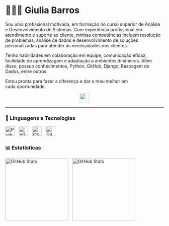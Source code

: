 # 👩🏻‍💻 Giulia Barros


Sou uma profissional motivada, em formação no curso superior de Análise e Desenvolvimento de Sistemas. Com experiência profissional em atendimento e suporte ao cliente, minhas competências incluem resolução de problemas, análise de dados e desenvolvimento de soluções personalizadas para atender às necessidades dos clientes.

Tenho habilidades em colaboração em equipe, comunicação eficaz, facilidade de aprendizagem e adaptação a ambientes dinâmicos. Além disso, possuo conhecimentos, Python, GitHub, Django, Raspagem de Dados, entre outros.

Estou pronta para fazer a diferença e dar o meu melhor em cada oportunidade.

<p align="center">
    <a href="www.linkedin.com/in/giulia-barros-1b49b71b7">
        <img 
            width="30px" 
            src="https://cdn.jsdelivr.net/gh/devicons/devicon@latest/icons/linkedin/linkedin-original.svg"
        />
    </a>
</p>

---

### 🤖 Linguagens e Tecnologias

<img 
    align="left" 
    alt="Python" 
    title="Python"
    width="30px" 
    style="padding-right: 10px;" 
    src="https://cdn.jsdelivr.net/gh/devicons/devicon@latest/icons/python/python-original.svg" 
/>
<img 
    align="left" 
    alt="HTML"
    title="HTML" 
    width="30px" 
    style="padding-right: 10px;" 
    src="https://cdn.jsdelivr.net/gh/devicons/devicon@latest/icons/html5/html5-original.svg" 
/>
<img 
    align="left" 
    alt="CSS" 
    title="CSS"
    width="30px" 
    style="padding-right: 10px;" 
    src="https://cdn.jsdelivr.net/gh/devicons/devicon@latest/icons/css3/css3-original.svg" 
/>
<img 
    align="left" 
    alt="Git" 
    title="Git"
    width="30px" 
    style="padding-right: 10px;" 
    src="https://cdn.jsdelivr.net/gh/devicons/devicon@latest/icons/django/django-plain.svg"
/>


<br/>
<br/>

### 📊 Estatísticas

<p>
  <img 
    align="left" 
    alt="GitHub Stats" 
    height="200" 
    style="padding-right: 10px;" 
    src="https://github-readme-stats.vercel.app/api?username=Giulia-Barros&show_icons=true&theme=tokyonight&include_all_commits=true&locale=pt-br" 
  />

<img 
      align="left" 
      alt="GitHub Stats" 
      height="200" 
      src="https://github-readme-stats.vercel.app/api/top-langs/?username=Giulia-Barros&theme=tokyonight&layout=compact&custom_title=Tecnologias&langs_count=9" 
  />

</p>





